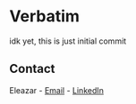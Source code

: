 # Verbatim
idk yet, this is just initial commit

## Contact
Eleazar - [Email](mailto:videna.psalmeleazar@gmail.com) - [LinkedIn](https://www.linkedin.com/in/pevidena/)